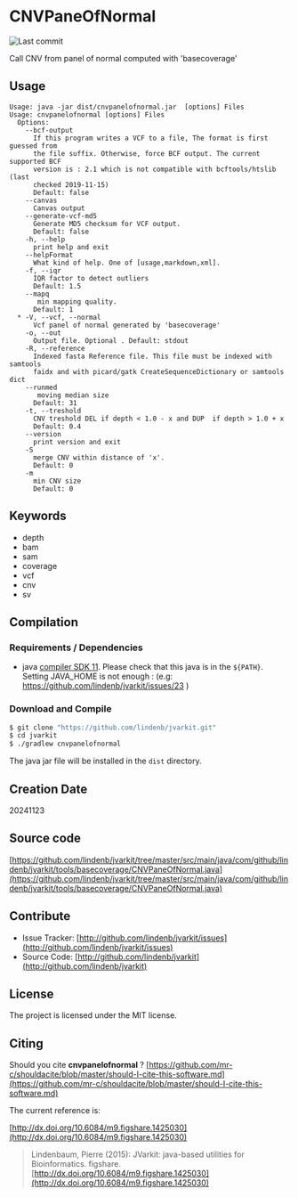 # CNVPaneOfNormal

![Last commit](https://img.shields.io/github/last-commit/lindenb/jvarkit.png)

Call CNV from panel of normal computed with 'basecoverage'


## Usage

```
Usage: java -jar dist/cnvpanelofnormal.jar  [options] Files
Usage: cnvpanelofnormal [options] Files
  Options:
    --bcf-output
      If this program writes a VCF to a file, The format is first guessed from 
      the file suffix. Otherwise, force BCF output. The current supported BCF 
      version is : 2.1 which is not compatible with bcftools/htslib (last 
      checked 2019-11-15)
      Default: false
    --canvas
      Canvas output
    --generate-vcf-md5
      Generate MD5 checksum for VCF output.
      Default: false
    -h, --help
      print help and exit
    --helpFormat
      What kind of help. One of [usage,markdown,xml].
    -f, --iqr
      IQR factor to detect outliers
      Default: 1.5
    --mapq
       min mapping quality.
      Default: 1
  * -V, --vcf, --normal
      Vcf panel of normal generated by 'basecoverage'
    -o, --out
      Output file. Optional . Default: stdout
    -R, --reference
      Indexed fasta Reference file. This file must be indexed with samtools 
      faidx and with picard/gatk CreateSequenceDictionary or samtools dict
    --runmed
       moving median size
      Default: 31
    -t, --treshold
      CNV treshold DEL if depth < 1.0 - x and DUP  if depth > 1.0 + x
      Default: 0.4
    --version
      print version and exit
    -S
      merge CNV within distance of 'x'.
      Default: 0
    -m
      min CNV size
      Default: 0

```


## Keywords

 * depth
 * bam
 * sam
 * coverage
 * vcf
 * cnv
 * sv


## Compilation

### Requirements / Dependencies

* java [compiler SDK 11](https://jdk.java.net/11/). Please check that this java is in the `${PATH}`. Setting JAVA_HOME is not enough : (e.g: https://github.com/lindenb/jvarkit/issues/23 )


### Download and Compile

```bash
$ git clone "https://github.com/lindenb/jvarkit.git"
$ cd jvarkit
$ ./gradlew cnvpanelofnormal
```

The java jar file will be installed in the `dist` directory.


## Creation Date

20241123

## Source code 

[https://github.com/lindenb/jvarkit/tree/master/src/main/java/com/github/lindenb/jvarkit/tools/basecoverage/CNVPaneOfNormal.java](https://github.com/lindenb/jvarkit/tree/master/src/main/java/com/github/lindenb/jvarkit/tools/basecoverage/CNVPaneOfNormal.java)


## Contribute

- Issue Tracker: [http://github.com/lindenb/jvarkit/issues](http://github.com/lindenb/jvarkit/issues)
- Source Code: [http://github.com/lindenb/jvarkit](http://github.com/lindenb/jvarkit)

## License

The project is licensed under the MIT license.

## Citing

Should you cite **cnvpanelofnormal** ? [https://github.com/mr-c/shouldacite/blob/master/should-I-cite-this-software.md](https://github.com/mr-c/shouldacite/blob/master/should-I-cite-this-software.md)

The current reference is:

[http://dx.doi.org/10.6084/m9.figshare.1425030](http://dx.doi.org/10.6084/m9.figshare.1425030)

> Lindenbaum, Pierre (2015): JVarkit: java-based utilities for Bioinformatics. figshare.
> [http://dx.doi.org/10.6084/m9.figshare.1425030](http://dx.doi.org/10.6084/m9.figshare.1425030)


